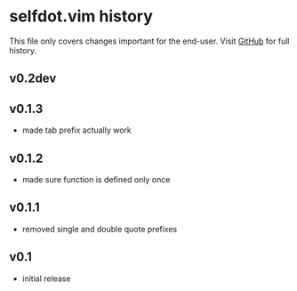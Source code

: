 selfdot.vim history
===================

This file only covers changes important for the end-user.  Visit
[GitHub][gh] for full history.

  [gh]: http://github.com/narfdotpl/selfdot.vim/commits/master


v0.2dev
-------


v0.1.3
------

 * made tab prefix actually work


v0.1.2
------

 * made sure function is defined only once


v0.1.1
------

 * removed single and double quote prefixes


v0.1
----

 * initial release
